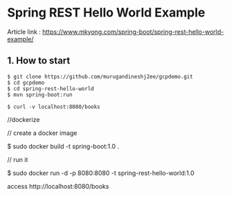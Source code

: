# Spring REST Hello World Example

Article link : https://www.mkyong.com/spring-boot/spring-rest-hello-world-example/

## 1. How to start
```
$ git clone https://github.com/murugandineshj2ee/gcpdemo.git
$ cd gcpdemo
$ cd spring-rest-hello-world
$ mvn spring-boot:run

$ curl -v localhost:8080/books
```
//dockerize


// create a docker image

$ sudo docker build -t spring-boot:1.0 .

// run it


$ sudo docker run -d -p 8080:8080 -t spring-rest-hello-world:1.0

access http://localhost:8080/books
